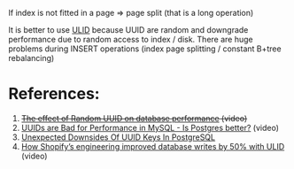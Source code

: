 If index is not fitted in a page => page split (that is a long operation)

It is better to use [ULID](https://cran.r-project.org/web/packages/ulid/vignettes/intro-to-ulid.html) because UUID are random and downgrade performance due to random access to index / disk. There are huge problems during INSERT operations (index page splitting / constant B+tree rebalancing)

# References:

1. ~~[The effect of Random UUID on database performance](https://www.youtube.com/watch?v=OAOQ7U0XAi0&list=PLQnljOFTspQXjD0HOzN7P2tgzu7scWpl2&index=111) (video)~~
2. [UUIDs are Bad for Performance in MySQL - Is Postgres better?](https://www.youtube.com/watch?v=Y5mWz4vK10A&list=PLQnljOFTspQXjD0HOzN7P2tgzu7scWpl2&index=61) (video)
3. [Unexpected Downsides Of UUID Keys In PostgreSQL](https://www.cybertec-postgresql.com/en/unexpected-downsides-of-uuid-keys-in-postgresql/)
4. [How Shopify’s engineering improved database writes by 50% with ULID](https://www.youtube.com/watch?v=f53-Iw_5ucA) (video)